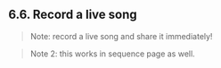 ---
---

## 6.6. Record a live song

> Note: record a live song and share it immediately!

> Note 2: this works in sequence page as well.

